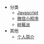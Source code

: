 * 分类
  * [Javascript](Javascript/封面.md)
  * [微信小程序](微信小程序/封面.md)
  * [树莓派](树莓派/封面.md)
* 其他
  * [个人简介](个人简介.md)